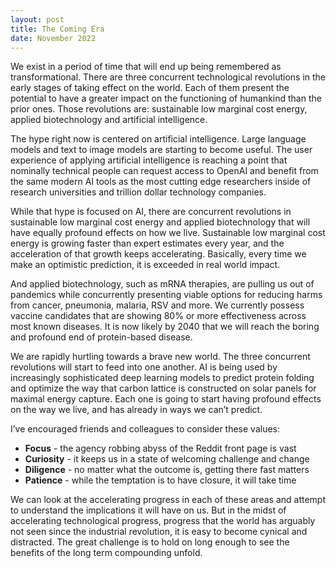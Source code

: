 ```yaml
---
layout: post
title: The Coming Era
date: November 2022
---
```

We exist in a period of time that will end up being remembered as transformational. There are three concurrent technological revolutions in the early stages of taking effect on the world. Each of them present the potential to have a greater impact on the functioning of humankind than the prior ones. Those revolutions are: sustainable low marginal cost energy, applied biotechnology and artificial intelligence.

The hype right now is centered on artificial intelligence. Large language models and text to image models are starting to become useful. The user experience of applying artificial intelligence is reaching a point that nominally technical people can request access to OpenAI and benefit from the same modern AI tools as the most cutting edge researchers inside of research universities and trillion dollar technology companies.

While that hype is focused on AI, there are concurrent revolutions in sustainable low marginal cost energy and applied biotechnology that will have equally profound effects on how we live. Sustainable low marginal cost energy is growing faster than expert estimates every year, and the acceleration of that growth keeps accelerating. Basically, every time we make an optimistic prediction, it is exceeded in real world impact.

And applied biotechnology, such as mRNA therapies, are pulling us out of pandemics while concurrently presenting viable options for reducing harms from cancer, pneumonia, malaria, RSV and more. We currently possess vaccine candidates that are showing 80% or more effectiveness across most known diseases. It is now likely by 2040 that we will reach the boring and profound end of protein-based disease.

We are rapidly hurtling towards a brave new world. The three concurrent revolutions will start to feed into one another. AI is being used by increasingly sophisticated deep learning models to predict protein folding and optimize the way that carbon lattice is constructed on solar panels for maximal energy capture. Each one is going to start having profound effects on the way we live, and has already in ways we can’t predict.

I’ve encouraged friends and colleagues to consider these values:
* **Focus** - the agency robbing abyss of the Reddit front page is vast
* **Curiosity** - it keeps us in a state of welcoming challenge and change
* **Diligence** - no matter what the outcome is, getting there fast matters
* **Patience** - while the temptation is to have closure, it will take time

We can look at the accelerating progress in each of these areas and attempt to understand the implications it will have on us. But in the midst of accelerating technological progress, progress that the world has arguably not seen since the industrial revolution, it is easy to become cynical and distracted. The great challenge is to hold on long enough to see the benefits of the long term compounding unfold.
